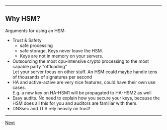 ------------------------
## Why HSM?
Arguments for using an HSM:

-   Trust & Safety
    -   safe processing
    -   safe storage, Keys never leave the HSM.
    -   Keys are not in memory on your servers.
-   Outsourcing the most cpu-intensive crypto processing to the most
    capable party "offloading"\
    Let your server focus on other stuff. An HSM could maybe handle tens
    of thousands of signatures per second
-   HA and active-active are very nice features, could have their own
    use cases.\
    E.g. a new key on HA-HSM1 will be propagated to HA-HSM2 as well  
-   Easy audits. No need to explain how you secure your keys, because
    the HSM does all this for you and auditors are familiar with them.
-   DNSsec and TLS rely heavily on trust!

---------------------
[Next](https://github.com/niek-sidn/hsm_workshop/blob/main/Slide10.md)
